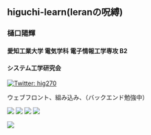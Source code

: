 ## higuchi-learn(leranの呪縛)
### 樋口陽輝
#### 愛知工業大学 電気学科 電子情報工学専攻 B2
#### システム工学研究会
[![Twitter: hig270](https://img.shields.io/twitter/follow/hig270?style=social)](https://x.com/hig270)

ウェブフロント、組み込み、（バックエンド勉強中）

![](http://github-profile-summary-cards.vercel.app/api/cards/repos-per-language?username=higuchi-learn&theme=default)
![](http://github-profile-summary-cards.vercel.app/api/cards/most-commit-language?username=higuchi-learn&theme=default)
![](http://github-profile-summary-cards.vercel.app/api/cards/stats?username=higuchi-learn&theme=default)
![](http://github-profile-summary-cards.vercel.app/api/cards/productive-time?username=higuchi-learn&theme=default&utcOffset=9)

<div>
  <a href="https://github.com/ryo-ma/github-profile-trophy">
    <img src="https://github-profile-trophy.vercel.app/?username=higuchi-learn">
  </a>
</div>
